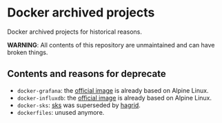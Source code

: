 # Docker archived projects

Docker archived projects for historical reasons.

**WARNING**: All contents of this repository are unmaintained and can have
broken things.

## Contents and reasons for deprecate

- `docker-grafana`: the [official
  image](https://hub.docker.com/r/grafana/grafana) is already based on
  Alpine Linux.
- `docker-influxdb`: the [official image](https://hub.docker.com/_/influxdb)
  is already based on Alpine Linux.
- `docker-sks`: [sks](https://github.com/SKS-Keyserver/sks-keyserver) was
  superseded by [hagrid](https://gitlab.com/hagrid-keyserver/hagrid).
- `dockerfiles`: unused anymore.
